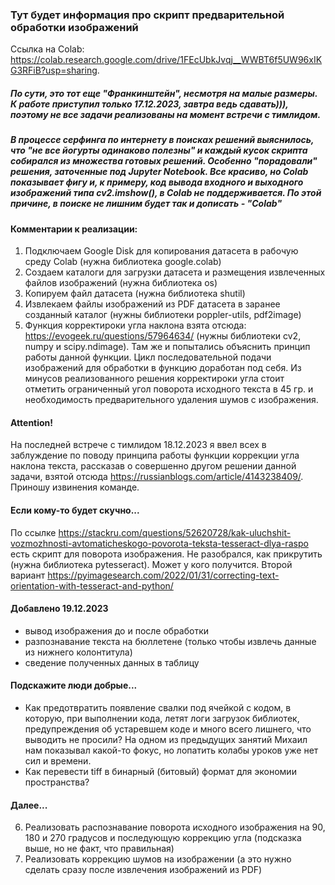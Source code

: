 ### Тут будет информация про скрипт предварительной обработки изображений
Ссылка на Colab: https://colab.research.google.com/drive/1FEcUbkJvqj__WWBT6f5UW96xIKG3RFiB?usp=sharing.
##### По сути, это тот еще "Франкинштейн", несмотря на малые размеры. К работе приступил только 17.12.2023, завтра ведь сдавать))), поэтому не все задачи реализованы на момент встречи с тимлидом.
##### В процессе серфинга по интернету в поисках решений выяснилось, что "не все йогурты одинаково полезны" и каждый кусок скрипта собирался из множества готовых решений. Особенно "порадовали" решения, заточенные под Jupyter Notebook. Все красиво, но Colab показывает фигу и, к примеру, код вывода входного и выходного изображений типа cv2.imshow(), в Colab не поддерживается. По этой причине, в поиске не лишним будет так и дописать - "Colab"
#### Комментарии к реализации:
1. Подключаем Google Disk для копирования датасета в рабочую среду Colab (нужна библиотека google.colab)
2. Создаем каталоги для загрузки датасета и размещения извлеченных файлов изображений (нужна библиотека os)
3. Копируем файл датасета (нужна библиотека shutil)
4. Извлекаем файлы изображений из PDF датасета в заранее созданный каталог (нужны библиотеки poppler-utils, pdf2image)
5. Функция корректироки угла наклона взята отсюда: https://evogeek.ru/questions/57964634/ (нужны библиотеки cv2, numpy и scipy.ndimage). Там же и попытались объяснить принцип работы данной функции. Цикл последовательной подачи изображений для обработки в функцию доработан под себя. Из минусов реализованного решения корректироки угла стоит отметить ограниченный угол поворота исходного текста в 45 гр. и необходимость предварительного удаления шумов с изображения.
#### Attention!
На последней встрече с тимлидом 18.12.2023 я ввел всех в заблуждение по поводу принципа работы функции коррекции угла наклона текста, рассказав о совершенно другом решении данной задачи, взятой отсюда https://russianblogs.com/article/4143238409/. Приношу извинения команде.
#### Если кому-то будет скучно...
По ссылке https://stackru.com/questions/52620728/kak-uluchshit-vozmozhnosti-avtomaticheskogo-povorota-teksta-tesseract-dlya-raspo есть скрипт для поворота изображения. Не разобрался, как прикрутить (нужна библиотека pytesseract). Может у кого получится.
Второй вариант https://pyimagesearch.com/2022/01/31/correcting-text-orientation-with-tesseract-and-python/
#### Добавлено 19.12.2023
- вывод изображения до и после обработки
- разпознавание текста на бюллетене (только чтобы извлечь данные из нижнего колонтитула)
- сведение полученных данных в таблицу
#### Подскажите люди добрые...
- Как предотвратить появление свалки под ячейкой с кодом, в которую, при выполнении кода, летят логи загрузок библиотек, предупреждения об устаревшем коде и много всего лишнего, что выводить не просили? На одном из предыдущих занятий Михаил нам показывал какой-то фокус, но лопатить колабы уроков уже нет сил и времени.
- Как перевести tiff в бинарный (битовый) формат для экономии пространства?
#### Далее...
6. Реализовать распознавание поворота исходного изображения на 90, 180 и 270 градусов и последующую коррекцию угла (подсказка выше, но не факт, что правильная)
7. Реализовать коррекцию шумов на изображении (а это нужно сделать сразу после извлечения изображений из PDF)
